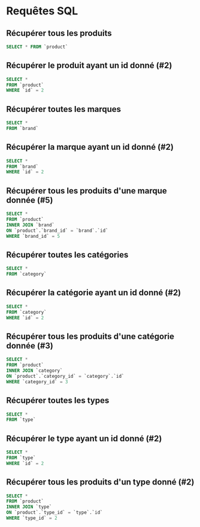# Requêtes SQL

## Récupérer tous les produits

```sql
SELECT * FROM `product`
```

## Récupérer le produit ayant un id donné (#2)

```sql
SELECT *
FROM `product`
WHERE `id` = 2
```

## Récupérer toutes les marques

```sql
SELECT *
FROM `brand`
```

## Récupérer la marque ayant un id donné (#2)

```sql
SELECT *
FROM `brand`
WHERE `id` = 2
```

## Récupérer tous les produits d'une marque donnée (#5)

```sql
SELECT *
FROM `product`
INNER JOIN `brand`
ON `product`.`brand_id` = `brand`.`id`
WHERE `brand_id` = 5
```

## Récupérer toutes les catégories

```sql
SELECT *
FROM `category`
```

## Récupérer la catégorie ayant un id donné (#2)

```sql
SELECT *
FROM `category`
WHERE `id` = 2
```

## Récupérer tous les produits d'une catégorie donnée (#3)

```sql
SELECT *
FROM `product`
INNER JOIN `category`
ON `product`.`category_id` = `category`.`id`
WHERE `category_id` = 3
```

## Récupérer toutes les types

```sql
SELECT *
FROM `type`
```

## Récupérer le type ayant un id donné (#2)

```sql
SELECT *
FROM `type`
WHERE `id` = 2
```

## Récupérer tous les produits d'un type donné (#2)

```sql
SELECT *
FROM `product`
INNER JOIN `type`
ON `product`.`type_id` = `type`.`id`
WHERE `type_id` = 2
```
